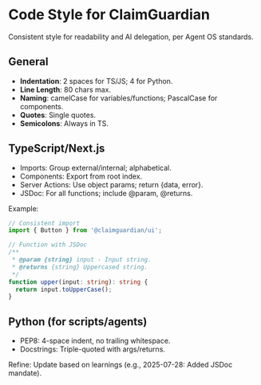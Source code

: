 # Code Style for ClaimGuardian

Consistent style for readability and AI delegation, per Agent OS standards.

## General
- **Indentation**: 2 spaces for TS/JS; 4 for Python.
- **Line Length**: 80 chars max.
- **Naming**: camelCase for variables/functions; PascalCase for components.
- **Quotes**: Single quotes.
- **Semicolons**: Always in TS.

## TypeScript/Next.js
- Imports: Group external/internal; alphabetical.
- Components: Export from root index.
- Server Actions: Use object params; return {data, error}.
- JSDoc: For all functions; include @param, @returns.

Example:
```typescript
// Consistent import
import { Button } from '@claimguardian/ui';

// Function with JSDoc
/**
 * @param {string} input - Input string.
 * @returns {string} Uppercased string.
 */
function upper(input: string): string {
  return input.toUpperCase();
}
```

## Python (for scripts/agents)
- PEP8: 4-space indent, no trailing whitespace.
- Docstrings: Triple-quoted with args/returns.

Refine: Update based on learnings (e.g., 2025-07-28: Added JSDoc mandate).

